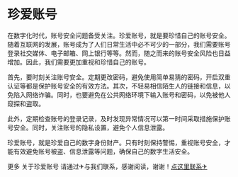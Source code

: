 # 珍爱账号

在数字化时代，账号安全问题备受关注。珍爱账号，就是要珍惜自己的账号安全。随着互联网的发展，账号成为了人们日常生活中必不可少的一部分，我们需要账号登录社交媒体、电子邮箱、网上银行等等。然而，随之而来的账号安全风险也日益增加。因此，我们需要更加重视和珍惜自己的账号。

首先，要时刻关注账号安全。定期更改密码，避免使用简单易猜的密码，开启双重认证等都是保护账号安全的有效方法。其次，不轻易相信陌生人的链接和信息，以免陷入网络诈骗。同时，也要避免在公共网络环境下输入账号和密码，以免被他人窥探和盗取。

此外，定期检查账号的登录记录，及时发现异常情况可以第一时间采取措施保护账号安全。同时，关注账号的隐私设置，避免个人信息泄露。

珍爱账号，就是珍爱自己的数字身份财产。只有时刻保持警惕，重视账号安全，才能有效避免账号被盗、信息泄露等问题，确保自己的数字生活安全。

更多 关于珍爱账号 请通过✈与我们联系，感谢阅读，谢谢！[点这里联系✈](https://k02.cc)